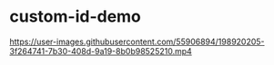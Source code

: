 # custom-id-demo



https://user-images.githubusercontent.com/55906894/198920205-3f264741-7b30-408d-9a19-8b0b98525210.mp4

